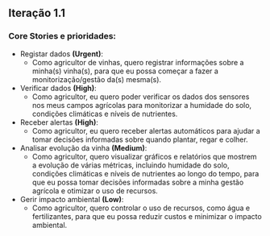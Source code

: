 ## Iteração 1.1 

### Core Stories e prioridades:

* Registar dados **(Urgent)**: 
  * Como agricultor de vinhas, quero registrar informações sobre a minha(s) vinha(s), para que eu possa começar a fazer a monitorização/gestão da(s) mesma(s).
* Verificar dados **(High)**:
  * Como agricultor, eu quero poder verificar os dados dos sensores nos meus campos agrícolas para monitorizar a humidade do solo, condições climáticas e níveis de nutrientes.
* Receber alertas **(High)**:
  * Como agricultor, eu quero receber alertas automáticos para ajudar a tomar decisões informadas sobre quando plantar, regar e colher.
* Analisar evolução da vinha **(Medium)**:
  * Como agricultor, quero visualizar gráficos e relatórios que mostrem a evolução de várias métricas, incluindo humidade do solo, condições climáticas e níveis de nutrientes ao longo do tempo, para que eu possa tomar decisões informadas sobre a minha gestão agrícola e otimizar o uso de recursos.
* Gerir impacto ambiental **(Low)**:
  * Como agricultor, quero controlar o uso de recursos, como água e fertilizantes, para que eu possa reduzir custos e minimizar o impacto ambiental.